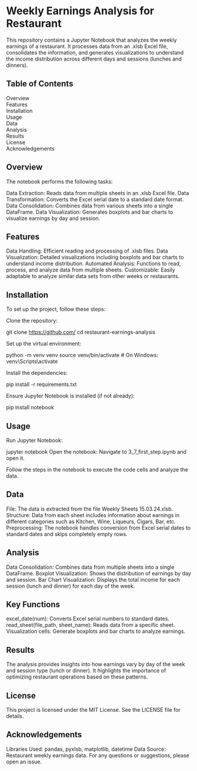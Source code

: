 # Weekly Earnings Analysis for Restaurant

This repository contains a Jupyter Notebook that analyzes the weekly earnings of a restaurant. It processes data from an .xlsb Excel file, consolidates the information, and generates visualizations to understand the income distribution across different days and sessions (lunches and dinners).

## Table of Contents
Overview\
Features\
Installation\
Usage\
Data\
Analysis\
Results\
License\
Acknowledgements

## Overview
The notebook performs the following tasks:

Data Extraction: Reads data from multiple sheets in an .xlsb Excel file.
Data Transformation: Converts the Excel serial date to a standard date format.
Data Consolidation: Combines data from various sheets into a single DataFrame.
Data Visualization: Generates boxplots and bar charts to visualize earnings by day and session.

## Features
Data Handling: Efficient reading and processing of .xlsb files.
Data Visualization: Detailed visualizations including boxplots and bar charts to understand income distribution.
Automated Analysis: Functions to read, process, and analyze data from multiple sheets.
Customizable: Easily adaptable to analyze similar data sets from other weeks or restaurants.

## Installation
To set up the project, follow these steps:

Clone the repository:


git clone https://github.com/
cd restaurant-earnings-analysis


Set up the virtual environment:


python -m venv venv
source venv/bin/activate  # On Windows: venv\Scripts\activate


Install the dependencies:


pip install -r requirements.txt


Ensure Jupyter Notebook is installed (if not already):


pip install notebook


## Usage


Run Jupyter Notebook:


jupyter notebook
Open the notebook: Navigate to 3_7_first_step.ipynb and open it.

Follow the steps in the notebook to execute the code cells and analyze the data.

## Data
File: The data is extracted from the file Weekly Sheets 15.03.24.xlsb.
Structure: Data from each sheet includes information about earnings in different categories such as Kitchen, Wine, Liqueurs, Cigars, Bar, etc.
Preprocessing: The notebook handles conversion from Excel serial dates to standard dates and skips completely empty rows.

## Analysis
Data Consolidation: Combines data from multiple sheets into a single DataFrame.
Boxplot Visualization: Shows the distribution of earnings by day and session.
Bar Chart Visualization: Displays the total income for each session (lunch and dinner) for each day of the week.

## Key Functions
excel_date(num): Converts Excel serial numbers to standard dates.
read_sheet(file_path, sheet_name): Reads data from a specific sheet.
Visualization cells: Generate boxplots and bar charts to analyze earnings.

## Results
The analysis provides insights into how earnings vary by day of the week and session type (lunch or dinner). It highlights the importance of optimizing restaurant operations based on these patterns.

## License
This project is licensed under the MIT License. See the LICENSE file for details.

## Acknowledgements
Libraries Used: pandas, pyxlsb, matplotlib, datetime
Data Source: Restaurant weekly earnings data.
For any questions or suggestions, please open an issue.
